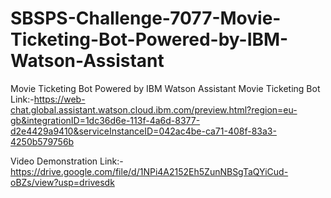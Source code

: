 # SBSPS-Challenge-7077-Movie-Ticketing-Bot-Powered-by-IBM-Watson-Assistant
Movie Ticketing Bot Powered by IBM Watson Assistant
Movie Ticketing Bot Link:-https://web-chat.global.assistant.watson.cloud.ibm.com/preview.html?region=eu-gb&integrationID=1dc36d6e-113f-4a6d-8377-d2e4429a9410&serviceInstanceID=042ac4be-ca71-408f-83a3-4250b579756b

Video Demonstration Link:-https://drive.google.com/file/d/1NPi4A2152Eh5ZunNBSgTaQYiCud-oBZs/view?usp=drivesdk
